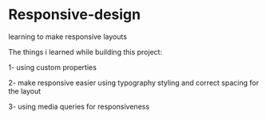 # Responsive-design
learning to make responsive layouts

The things i learned while building this project:

1- using custom properties

2- make responsive easier using typography styling and correct spacing for the layout

3- using media queries for responsiveness
